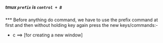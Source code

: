 ##### tmux `prefix` is `control + B`
*** Before anything do command, we have to use the prefix command at first and then
without holding key again press the new keys/commands:-

* c ==> [for creating a new window]
